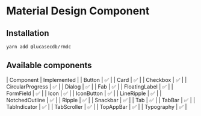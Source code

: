 # Material Design Component

## Installation

```sh
yarn add @lucasecdb/rmdc
```

## Available components

| Component | Implemented |
| Button | ✅ |
| Card | ✅ |
| Checkbox | ✅ |
| CircularProgress | ✅ |
| Dialog | ✅ |
| Fab | ✅ |
| FloatingLabel | ✅ |
| FormField | ✅ |
| Icon | ✅ |
| IconButton | ✅ |
| LineRipple | ✅ |
| NotchedOutline | ✅ |
| Ripple | ✅ |
| Snackbar | ✅ |
| Tab | ✅ |
| TabBar | ✅ |
| TabIndicator | ✅ |
| TabScroller | ✅ |
| TopAppBar | ✅ |
| Typography | ✅ |
